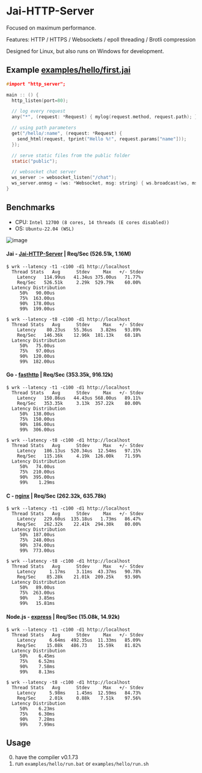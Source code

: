 # Jai-HTTP-Server
Focused on maximum performance.

Features: HTTP / HTTPS / Websockets / epoll threading / Brotli compression

Designed for Linux, but also runs on Windows for development.

## Example [examples/hello/first.jai](https://github.com/farzher/Jai-HTTP-Server/blob/master/examples/hello/first.jai)
```c
#import "http_server";

main :: () {
  http_listen(port=80);

  // log every request
  any("*", (request: *Request) { mylog(request.method, request.path); });

  // using path parameters
  get("/hello/:name", (request: *Request) {
    send_html(request, tprint("Hello %!", request.params["name"]));
  });

  // serve static files from the public folder
  static("public");

  // websocket chat server
  ws_server := websocket_listen("/chat");
  ws_server.onmsg = (ws: *Websocket, msg: string) { ws.broadcast(ws, msg); };
}
```

## Benchmarks

- CPU: `Intel 12700 (8 cores, 14 threads (E cores disabled))`
- OS: `Ubuntu-22.04 (WSL)`

![image](https://i.imgur.com/o1eqImu.png)




#### Jai - [Jai-HTTP-Server](https://github.com/farzher/Jai-HTTP-Server) | Req/Sec (526.51k, 1.16M)
```
$ wrk --latency -t1 -c100 -d1 http://localhost
  Thread Stats   Avg      Stdev     Max   +/- Stdev
    Latency   114.99us   41.34us 375.00us   71.77%
    Req/Sec   526.51k     2.29k  529.79k    60.00%
  Latency Distribution
     50%   90.00us
     75%  163.00us
     90%  178.00us
     99%  199.00us

$ wrk --latency -t8 -c100 -d1 http://localhost
  Thread Stats   Avg      Stdev     Max   +/- Stdev
    Latency    80.23us   55.36us   3.82ms   93.89%
    Req/Sec   146.36k    12.96k  181.13k    68.18%
  Latency Distribution
     50%   75.00us
     75%   97.00us
     90%  120.00us
     99%  182.00us
```


#### Go - [fasthttp](https://github.com/valyala/fasthttp) | Req/Sec (353.35k, 916.12k)
```
$ wrk --latency -t1 -c100 -d1 http://localhost
  Thread Stats   Avg      Stdev     Max   +/- Stdev
    Latency   150.86us   44.43us 568.00us   89.11%
    Req/Sec   353.35k     3.13k  357.22k    80.00%
  Latency Distribution
     50%  138.00us
     75%  150.00us
     90%  186.00us
     99%  306.00us

$ wrk --latency -t8 -c100 -d1 http://localhost
  Thread Stats   Avg      Stdev     Max   +/- Stdev
    Latency   186.13us  520.34us  12.54ms   97.15%
    Req/Sec   115.16k     4.19k  126.00k    71.59%
  Latency Distribution
     50%   74.00us
     75%  210.00us
     90%  395.00us
     99%    1.29ms
```


#### C - [nginx](https://nginx.org/en/) | Req/Sec (262.32k, 635.78k)
```
$ wrk --latency -t1 -c100 -d1 http://localhost
  Thread Stats   Avg      Stdev     Max   +/- Stdev
    Latency   229.60us  135.18us   1.73ms   86.47%
    Req/Sec   262.32k    22.41k  294.30k    80.00%
  Latency Distribution
     50%  187.00us
     75%  248.00us
     90%  374.00us
     99%  773.00us

$ wrk --latency -t8 -c100 -d1 http://localhost
  Thread Stats   Avg      Stdev     Max   +/- Stdev
    Latency     1.17ms    3.11ms  43.37ms   90.78%
    Req/Sec    85.28k    21.01k  209.25k    93.90%
  Latency Distribution
     50%   89.00us
     75%  263.00us
     90%    3.85ms
     99%   15.81ms
```



#### Node.js - [express](https://github.com/expressjs/express) | Req/Sec (15.08k, 14.92k)
```
$ wrk --latency -t1 -c100 -d1 http://localhost
  Thread Stats   Avg      Stdev     Max   +/- Stdev
    Latency     6.64ms  492.35us  11.33ms   85.09%
    Req/Sec    15.08k   486.73    15.59k    81.82%
  Latency Distribution
     50%    6.45ms
     75%    6.52ms
     90%    7.58ms
     99%    8.13ms

$ wrk --latency -t8 -c100 -d1 http://localhost
  Thread Stats   Avg      Stdev     Max   +/- Stdev
    Latency     5.98ms    1.45ms  12.59ms   84.73%
    Req/Sec     2.01k     0.88k    7.51k    97.56%
  Latency Distribution
     50%    6.23ms
     75%    6.30ms
     90%    7.28ms
     99%    7.99ms
```









## Usage
0. have the compiler v0.1.73
1. run `examples/hello/run.bat` or `examples/hello/run.sh`
